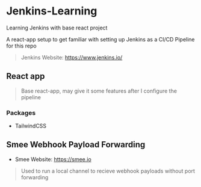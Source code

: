 # Jenkins-Learning

Learning Jenkins with base react project

A react-app setup to get familiar with setting up Jenkins as a CI/CD Pipeline for this repo
> Jenkins Website: <https://www.jenkins.io/>

## React app

> Base react-app, may give it some features after I configure the pipeline

### Packages

- TailwindCSS

## Smee Webhook Payload Forwarding

- Smee Website: https://smee.io

> Used to run a local channel to recieve webhook payloads without port forwarding
